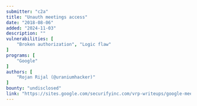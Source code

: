 ```yaml
---
submitter: "c2a"
title: "Unauth meetings access"
date: "2018-08-06"
added: "2024-11-03"
description: ""
vulnerabilities: [
    "Broken authorization", "Logic flaw"
]
programs: [
    "Google"
]
authors: [
    "Rojan Rijal (@uraniumhacker)"
]
bounty: "undisclosed"
link: "https://sites.google.com/securifyinc.com/vrp-writeups/google-meet/authorization-bugs"
---
```




